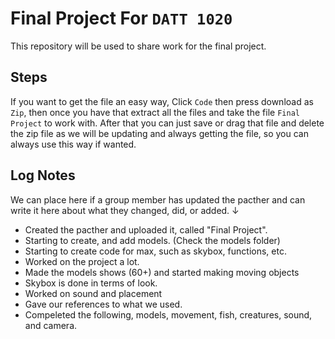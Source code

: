 # Final Project For `DATT 1020`


This repository will be used to share work for the final project. 


## Steps

If you want to get the file an easy way, Click `Code` then press download as `Zip`, then once you have that extract all the files and take the file `Final Project`
to work with. After that you can just save or drag that file and delete the zip file as we will be updating and always getting the file, so you can always use this
way if wanted. 


## Log Notes

We can place here if a group member has updated the pacther and can write it here about what they changed, did, or added. ↓

- Created the pacther and uploaded it, called "Final Project".
- Starting to create, and add models. (Check the models folder)
- Starting to create code for max, such as skybox, functions, etc. 
- Worked on the project a lot.
- Made the models shows (60+) and started making moving objects
- Skybox is done in terms of look.
- Worked on sound and placement
- Gave our references to what we used.
- Compeleted the following, models, movement, fish, creatures, sound, and camera. 
